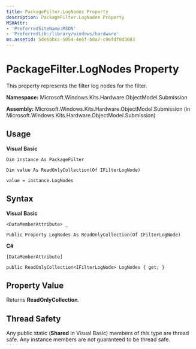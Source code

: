```yaml
---
title: PackageFilter.LogNodes Property
description: PackageFilter.LogNodes Property
MSHAttr:
- 'PreferredSiteName:MSDN'
- 'PreferredLib:/library/windows/hardware'
ms.assetid: 5de6abcc-5054-4e6f-b8a7-c96fdf0d3683
---
```


# PackageFilter.LogNodes Property


This property represents the filter log nodes for the filter.

**Namespace:** Microsoft.Windows.Kits.Hardware.ObjectModel.Submission

**Assembly:** Microsoft.Windows.Kits.Hardware.ObjectModel.Submission (in Microsoft.Windows.Kits.Hardware.ObjectModel.Submission)

## <span id="Usage"></span><span id="usage"></span><span id="USAGE"></span>Usage


**Visual Basic**

`Dim instance As PackageFilter`

`Dim value As ReadOnlyCollection(Of IFilterLogNode)`

`value = instance.LogNodes`

## <span id="Syntax"></span><span id="syntax"></span><span id="SYNTAX"></span>Syntax


**Visual Basic**

`<DataMemberAttribute> _`

`Public Property LogNodes As ReadOnlyCollection(Of IFilterLogNode)`

**C#**

`[DataMemberAttribute]`

`public ReadOnlyCollection<IFilterLogNode> LogNodes { get; }`

## <span id="Property_Value"></span><span id="property_value"></span><span id="PROPERTY_VALUE"></span>Property Value


Returns **ReadOnlyCollection**.

## <span id="Thread_Safety"></span><span id="thread_safety"></span><span id="THREAD_SAFETY"></span>Thread Safety


Any public static (**Shared** in Visual Basic) members of this type are thread safe. Any instance members are not guaranteed to be thread safe.

 

 






